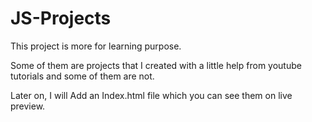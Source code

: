 # JS-Projects

<p>This project is more for learning purpose.</p>
<p>Some of them are projects that I created with a little help from youtube tutorials and some of them are not.</p>
<p>Later on, I will Add an Index.html file which you can see them on live preview.</p>
